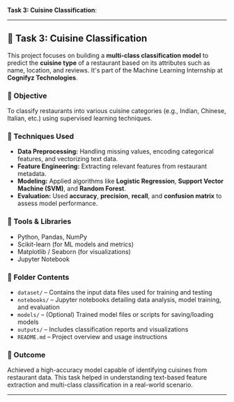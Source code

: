 **Task 3: Cuisine Classification**:

---

## 🔹 Task 3: Cuisine Classification

This project focuses on building a **multi-class classification model** to predict the **cuisine type** of a restaurant based on its attributes such as name, location, and reviews. It's part of the Machine Learning Internship at **Cognifyz Technologies**.

### 📌 Objective

To classify restaurants into various cuisine categories (e.g., Indian, Chinese, Italian, etc.) using supervised learning techniques.

### 🧠 Techniques Used

* **Data Preprocessing:** Handling missing values, encoding categorical features, and vectorizing text data.
* **Feature Engineering:** Extracting relevant features from restaurant metadata.
* **Modeling:** Applied algorithms like **Logistic Regression**, **Support Vector Machine (SVM)**, and **Random Forest**.
* **Evaluation:** Used **accuracy**, **precision**, **recall**, and **confusion matrix** to assess model performance.

### 🧰 Tools & Libraries

* Python, Pandas, NumPy
* Scikit-learn (for ML models and metrics)
* Matplotlib / Seaborn (for visualizations)
* Jupyter Notebook

### 📁 Folder Contents

* `dataset/` – Contains the input data files used for training and testing
* `notebooks/` – Jupyter notebooks detailing data analysis, model training, and evaluation
* `models/` – (Optional) Trained model files or scripts for saving/loading models
* `outputs/` – Includes classification reports and visualizations
* `README.md` – Project overview and usage instructions

### 🚀 Outcome

Achieved a high-accuracy model capable of identifying cuisines from restaurant data. This task helped in understanding text-based feature extraction and multi-class classification in a real-world scenario.

---
